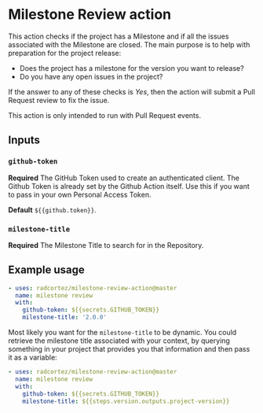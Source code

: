 # Milestone Review action

This action checks if the project has a Milestone and if all the issues associated with the Milestone are closed. The 
main purpose is to help with preparation for the project release:

- Does the project has a milestone for the version you want to release?
- Do you have any open issues in the project?

If the answer to any of these checks is *Yes*, then the action will submit a Pull Request review to fix the issue.

This action is only intended to run with Pull Request events.  

## Inputs

### `github-token`

**Required** The GitHub Token used to create an authenticated client. The Github Token is already set by the Github 
Action itself. Use this if you want to pass in your own Personal Access Token. 

**Default** `${{github.token}}`.

### `milestone-title`

**Required** The Milestone Title to search for in the Repository.

## Example usage

```yaml
- uses: radcortez/milestone-review-action@master
  name: milestone review
  with:
    github-token: ${{secrets.GITHUB_TOKEN}}
    milestone-title: '2.0.0'
```

Most likely you want for the `milestone-title` to be dynamic. You could retrieve the milestone title associated with 
your context, by querying something in your project that provides you that information and then pass it as a variable:

```yaml
- uses: radcortez/milestone-review-action@master
  name: milestone review
  with:
    github-token: ${{secrets.GITHUB_TOKEN}}
    milestone-title: ${{steps.version.outputs.project-version}}
```
